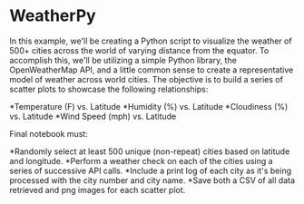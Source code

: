 # WeatherPy

In this example, we'll be creating a Python script to visualize the weather of 500+ cities across the world of varying distance from the equator. To accomplish this, we'll be utilizing a simple Python library, the OpenWeatherMap API, and a little common sense to create a representative model of weather across world cities.
The objective is to build a series of scatter plots to showcase the following relationships:

*Temperature (F) vs. Latitude
*Humidity (%) vs. Latitude
*Cloudiness (%) vs. Latitude
*Wind Speed (mph) vs. Latitude

Final notebook must:

*Randomly select at least 500 unique (non-repeat) cities based on latitude and longitude.
*Perform a weather check on each of the cities using a series of successive API calls.
*Include a print log of each city as it's being processed with the city number and city name.
*Save both a CSV of all data retrieved and png images for each scatter plot.
